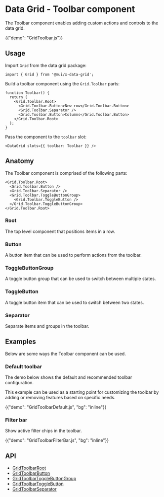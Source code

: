 # Data Grid - Toolbar component

<p class="description">The Toolbar component enables adding custom actions and controls to the data grid.</p>

{{"demo": "GridToolbar.js"}}

## Usage

Import `Grid` from the data grid package:

```tsx
import { Grid } from '@mui/x-data-grid';
```

Build a toolbar component using the `Grid.Toolbar` parts:

```tsx
function Toolbar() {
  return (
    <Grid.Toolbar.Root>
      <Grid.Toolbar.Button>New row</Grid.Toolbar.Button>
      <Grid.Toolbar.Separator />
      <Grid.Toolbar.Button>Columns</Grid.Toolbar.Button>
    </Grid.Toolbar.Root>
  );
}
```

Pass the component to the `toolbar` slot:

```tsx
<DataGrid slots={{ toolbar: Toolbar }} />
```

## Anatomy

The Toolbar component is comprised of the following parts:

```tsx
<Grid.Toolbar.Root>
  <Grid.Toolbar.Button />
  <Grid.Toolbar.Separator />
  <Grid.Toolbar.ToggleButtonGroup>
    <Grid.Toolbar.ToggleButton />
  </Grid.Toolbar.ToggleButtonGroup>
</Grid.Toolbar.Root>
```

### Root

The top level component that positions items in a row.

### Button

A button item that can be used to perform actions from the toolbar.

<!-- {{"demo": "GridToolbarButton.js"}} -->

### ToggleButtonGroup

A toggle button group that can be used to switch between multiple states.

<!-- {{"demo": "GridToolbarToggleButtonGroup.js"}} -->

### ToggleButton

A toggle button item that can be used to switch between two states.

<!-- {{"demo": "GridToolbarToggleButton.js"}} -->

### Separator

Separate items and groups in the toolbar.

<!-- {{"demo": "GridToolbarSeparator.js"}} -->

## Examples

Below are some ways the Toolbar component can be used.

### Default toolbar

The demo below shows the default and recommended toolbar configuration.

This example can be used as a starting point for customizing the toolbar by adding or removing features based on specific needs.

{{"demo": "GridToolbarDefault.js", "bg": "inline"}}

### Filter bar

Show active filter chips in the toolbar.

{{"demo": "GridToolbarFilterBar.js", "bg": "inline"}}

## API

- [GridToolbarRoot](/x/api/data-grid/grid-toolbar-root/)
- [GridToolbarButton](/x/api/data-grid/grid-toolbar-button/)
- [GridToolbarToggleButtonGroup](/x/api/data-grid/grid-toolbar-toggle-button-group/)
- [GridToolbarToggleButton](/x/api/data-grid/grid-toolbar-toggle-button/)
- [GridToolbarSeparator](/x/api/data-grid/grid-toolbar-separator/)
